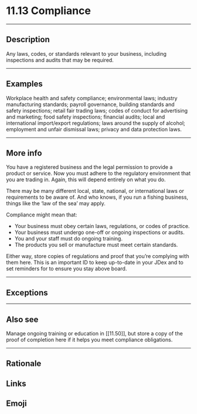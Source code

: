 # 11.13 Compliance

---

## Description

Any laws, codes, or standards relevant to your business, including inspections and audits that may be required.

---

## Examples

Workplace health and safety compliance; environmental laws; industry manufacturing standards; payroll governance, building standards and safety inspections; retail fair trading laws; codes of conduct for advertising and marketing; food safety inspections; financial audits; local and international import/export regulations; laws around the supply of alcohol; employment and unfair dismissal laws; privacy and data protection laws.

---

## More info

You have a registered business and the legal permission to provide a product or service. Now you must adhere to the regulatory environment that you are trading in. Again, this will depend entirely on what you do.

There may be many different local, state, national, or international laws or requirements to be aware of. And who knows, if you run a fishing business, things like the ‘law of the sea’ may apply.

Compliance might mean that:

- Your business must obey certain laws, regulations, or codes of practice.
- Your business must undergo one-off or ongoing inspections or audits.
- You and your staff must do ongoing training.
- The products you sell or manufacture must meet certain standards.

Either way, store copies of regulations and proof that you’re complying with them here. This is an important ID to keep up-to-date in your JDex and to set reminders for to ensure you stay above board.

---

## Exceptions

---

## Also see

Manage ongoing training or education in [[11.50]], but store a copy of the proof of completion here if it helps you meet compliance obligations.

---

## Rationale

## Links

## Emoji
